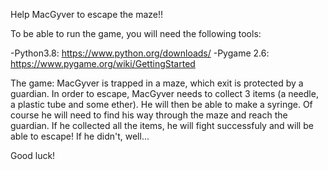 Help MacGyver to escape the maze!!

To be able to run the game, you will need the following tools:

-Python3.8: https://www.python.org/downloads/
-Pygame 2.6: https://www.pygame.org/wiki/GettingStarted

The game:
MacGyver is trapped in a maze, which exit is protected by a guardian.
In order to escape, MacGyver needs to collect 3 items (a needle, a plastic tube and some ether).
He will then be able to make a syringe.
Of course he will need to find his way through the maze and reach the guardian.
If he collected all the items, he will fight successfuly and will be able to escape!
If he didn't, well...

Good luck!